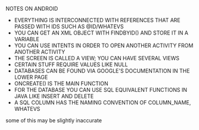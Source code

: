 NOTES ON ANDROID

* EVERYTHING IS INTERCONNECTED WITH REFERENCES THAT ARE PASSED WITH IDS SUCH AS @ID/WHATEVS
* YOU CAN GET AN XML OBJECT WITH FINDBYID() AND STORE IT IN A VARIABLE
* YOU CAN USE INTENTS IN ORDER TO OPEN ANOTHER ACTIVITY FROM ANOTHER ACTIVITY
* THE SCREEN IS CALLED A VIEW; YOU CAN HAVE SEVERAL VIEWS
* CERTAIN STUFF REQUIRE VALUES LIKE NULL
* DATABASES CAN BE FOUND VIA GOOGLE'S DOCUMENTATION IN THE LOWER PAGE
* ONCREATE() IS THE MAIN FUNCTION
* FOR THE DATABASE YOU CAN USE SQL EQUIVALENT FUNCTIONS IN JAVA LIKE INSERT AND DELETE
* A SQL COLUMN HAS THE NAMING CONVENTION OF COLUMN_NAME, WHATEVS

some of this may be slightly inaccurate
